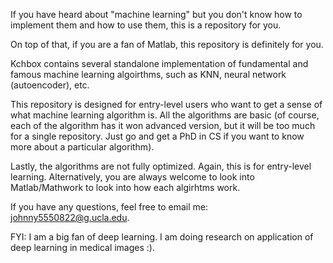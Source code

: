 If you have heard about "machine learning" but you don't know how to implement them and how to use them, this is a repository for you. 

On top of that, if you are a fan of Matlab, this repository is definitely for you.

Kchbox contains several standalone implementation of fundamental and famous machine learning  algoirthms, such as KNN, neural network (autoencoder), etc.

This repository is designed for entry-level users who want to get a sense of what machine learning algorithm is. All the algorithms are basic (of course, each of the algorithm has it won advanced version, but it will be too much for a single repository. Just go and get a PhD in CS if you want to know more about a particular algorithm).

Lastly, the algorithms are not fully optimized. Again, this is for entry-level learning. Alternatively, you are always welcome to look into Matlab/Mathwork to look into how each algirhtms work.

If you have any questions, feel free to email me: johnny5550822@g.ucla.edu. 

FYI: I am a big fan of deep learning. I am doing research on application of deep learning in medical images :).


